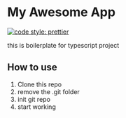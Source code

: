 # My Awesome App

[![code style: prettier](https://img.shields.io/badge/code_style-prettier-ff69b4.svg?style=flat-square)](https://github.com/prettier/prettier)

this is boilerplate for typescript project

## How to use

1. Clone this repo
2. remove the .git folder
3. init git repo
4. start working
